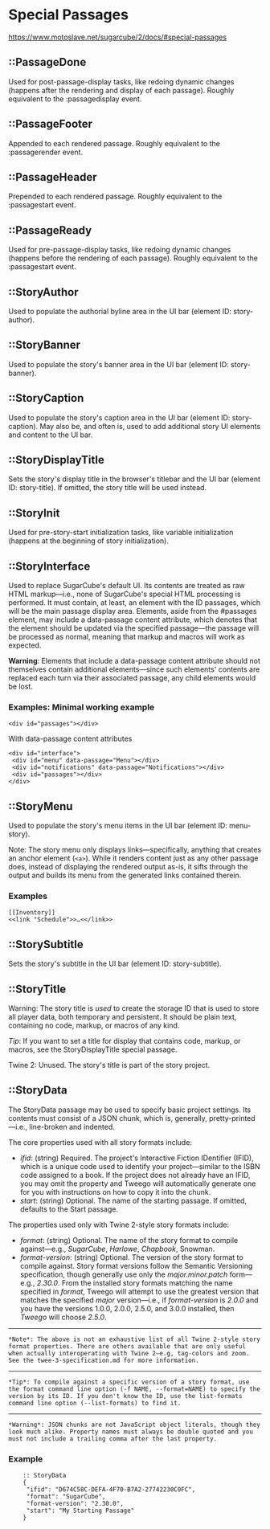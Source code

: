 # Special Passages

<https://www.motoslave.net/sugarcube/2/docs/#special-passages>

## ::PassageDone

Used for post-passage-display tasks, like redoing dynamic changes (happens after the rendering and display of each passage). Roughly equivalent to the :passagedisplay event.

## ::PassageFooter

Appended to each rendered passage. Roughly equivalent to the :passagerender event.

## ::PassageHeader

Prepended to each rendered passage. Roughly equivalent to the :passagestart event.

## ::PassageReady

Used for pre-passage-display tasks, like redoing dynamic changes (happens before the rendering of each passage). Roughly equivalent to the :passagestart event.

## ::StoryAuthor

Used to populate the authorial byline area in the UI bar (element ID: story-author).

## ::StoryBanner

Used to populate the story's banner area in the UI bar (element ID: story-banner).

## ::StoryCaption

Used to populate the story's caption area in the UI bar (element ID: story-caption). May also be, and often is, used to add additional story UI elements and content to the UI bar.

## ::StoryDisplayTitle

Sets the story's display title in the browser's titlebar and the UI bar (element ID: story-title). If omitted, the story title will be used instead.

## ::StoryInit

Used for pre-story-start initialization tasks, like variable initialization (happens at the beginning of story initialization).

## ::StoryInterface

Used to replace SugarCube's default UI. Its contents are treated as raw HTML markup—i.e., none of SugarCube's special HTML processing is performed. It must contain, at least, an element with the ID passages, which will be the main passage display area. Elements, aside from the #passages element, may include a data-passage content attribute, which denotes that the element should be updated via the specified passage—the passage will be processed as normal, meaning that markup and macros will work as expected.

**Warning**: Elements that include a data-passage content attribute should not themselves contain additional elements—since such elements' contents are replaced each turn via their associated passage, any child elements would be lost.

### Examples: Minimal working example

    <div id="passages"></div>

With data-passage content attributes

    <div id="interface">
     <div id="menu" data-passage="Menu"></div>
     <div id="notifications" data-passage="Notifications"></div>
     <div id="passages"></div>
    </div>

## ::StoryMenu

Used to populate the story's menu items in the UI bar (element ID: menu-story).

Note: The story menu only displays links—specifically, anything that creates an anchor element (`<a>`). While it renders content just as any other passage does, instead of displaying the rendered output as-is, it sifts through the output and builds its menu from the generated links contained therein.

### Examples

    [[Inventory]]
    <<link "Schedule">>…<</link>>

## ::StorySubtitle

Sets the story's subtitle in the UI bar (element ID: story-subtitle).

## ::StoryTitle

Warning: The story title is _used_ to create the storage ID that is used to store all player data, both temporary and persistent. It should be plain text, containing no code, markup, or macros of any kind.

*Tip*: If you want to set a title for display that contains code, markup, or macros, see the StoryDisplayTitle special passage.

Twine 2: Unused. The story's title is part of the story project.

## ::StoryData

The StoryData passage may be used to specify basic project settings. Its contents must consist of a JSON chunk, which is, generally, pretty-printed—i.e., line-broken and indented.

The core properties used with all story formats include:

- *ifid*: (string) Required. The project's Interactive Fiction IDentifier (IFID), which is a unique code used to identify your project—similar to the ISBN code assigned to a book. If the project does not already have an IFID, you may omit the property and Tweego will automatically generate one for you with instructions on how to copy it into the chunk.
- *start*: (string) Optional. The name of the starting passage. If omitted, defaults to the Start passage.

The properties used only with Twine 2-style story formats include:

- *format*: (string) Optional. The name of the story format to compile against—e.g., *SugarCube*, *Harlowe*, *Chapbook*, Snowman.
- *format-version*: (string) Optional. The version of the story format to compile against. Story format versions follow the Semantic Versioning specification, though generally use only the *major.minor.patch* form—e.g., *2.30.0*. From the installed story formats matching the name specified in *format*, Tweego will attempt to use the greatest version that matches the specified *major* version—i.e., if *format-version* is *2.0.0* and you have the versions 1.0.0, 2.0.0, 2.5.0, and 3.0.0 installed, then *Tweego* will choose *2.5.0*.

---

    *Note*: The above is not an exhaustive list of all Twine 2-style story format properties. There are others available that are only useful when actually interoperating with Twine 2—e.g, tag-colors and zoom. See the twee-3-specification.md for more information.

---

    *Tip*: To compile against a specific version of a story format, use the format command line option (-f NAME, --format=NAME) to specify the version by its ID. If you don't know the ID, use the list-formats command line option (--list-formats) to find it.

---

    *Warning*: JSON chunks are not JavaScript object literals, though they look much alike. Property names must always be double quoted and you must not include a trailing comma after the last property.

### Example

        :: StoryData
        {
         "ifid": "D674C58C-DEFA-4F70-B7A2-27742230C0FC",
         "format": "SugarCube",
         "format-version": "2.30.0",
         "start": "My Starting Passage"
        }
